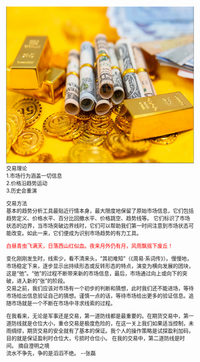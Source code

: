 <img src="images/gold.PNG" style="height:420px;width:100%;"></img>
交易理论  
1.市场行为涵盖一切信息  
2.价格沿趋势运动   
3.历史会重演   

交易方法  
基本的趋势分析工具最贴近行情本身，最大限度地保留了原始市场信息，它们包括趋势定义、价格水平、百分比回撤水平、价格跳空、趋势线等。
它们标识了市场状态的边界，当市场突破边界线时，它们可以帮助我们第一时间注意到市场状态可能改变。如此一来，它们便成为识别市场趋势的有力工具。

   
<font color="red">白昼青虫飞满天，日落西山红似血。夜来月外仍有月，风雨飘摇下废丘！</font>  
 
变化刚刚发生时，线索少，看不清来头，“其初难知”（《周易·系词传》）。慢慢地，市场稳定下来，逐步显示出持续形态或反转形态的特点，演变为横向发展的团块，这是“弛”。“弛”的过程不断带来新的市场信息，最后，市场通过向上或向下的突破，进入新的“张”的阶段。  
交易之前，我们应该对市场有一个初步的判断和猜想，此时我们还不能进场，等待市场给出信息验证自己的猜想。谨慎一点的话，等待市场给出更多的验证信息。追随市场就是一个不断在市场中寻求线索的过程。  

在我看来，无论是军事还是交易，第一道防线都是最重要的。在期货交易中，第一道防线就是仓位大小，重仓交易是极度危险的，在这一关上我们如果适当控制，未雨绸缪，期货交易的安全就有了基本的保证。我个人的操作策略是试探盈利加码，目的就是保证盈利时仓位大，亏损时仓位小。
在我的交易中，第二道防线是时间。  摘自澄明之境  
流水不争先，争的是滔滔不绝。  --张磊
